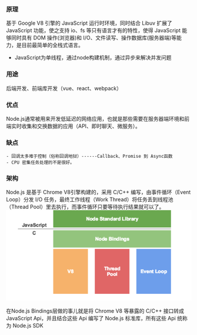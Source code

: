 ### 原理
基于 Google V8 引擎的 JavaScript 运行时环境，同时结合 Libuv 扩展了 JavaScript 功能，使之支持 io、fs 等只有语言才有的特性，使得 JavaScript 能够同时具有 DOM 操作(浏览器)和 I/O、文件读写、操作数据库(服务器端)等能力，是目前最简单的全栈式语言。
- JavaScript为单线程，通过node构建机制，通过异步来解决并发问题

### 用途
后端开发、前端库开发（vue、react、webpack）

### 优点
Node.js通常被用来开发低延迟的网络应用，也就是那些需要在服务器端环境和前端实时收集和交换数据的应用（API、即时聊天、微服务）。

### 缺点
    - 回调太多难于控制（俗称回调地狱）------Callback、Promise 到 Async函数
    - CPU 密集任务处理的不是很好。
    
### 架构
Node.js 是基于 Chrome V8引擎构建的，采用 C/C++ 编写，由事件循环（Event Loop）分发 I/O 任务，最终工作线程（Work Thread）将任务丢到线程池（Thread Pool）里去执行，而事件循环只要等待执行结果就可以了。
![image](https://github.com/destinyoung/Node/blob/main/img/12451299-5ab469048a470_fix732.png)

在Node.js Bindings层做的事儿就是将 Chrome V8 等暴露的 C/C++ 接口转成JavaScript Api，并且结合这些 Api 编写了 Node.js 标准库，所有这些 Api 统称为 Node.js SDK
